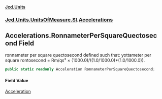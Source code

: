 #### [Jcd.Units](index.md 'index')
### [Jcd.Units.UnitsOfMeasure.SI](Jcd.Units.UnitsOfMeasure.SI.md 'Jcd.Units.UnitsOfMeasure.SI').[Accelerations](Accelerations.md 'Jcd.Units.UnitsOfMeasure.SI.Accelerations')

## Accelerations.RonnameterPerSquareQuectosecond Field

ronnameter per square quectosecond defined such that: yottameter per square rontosecond = Rm/qs² × (1000.0)/((1.0/1000.0)*(1.0/1000.0)).

```csharp
public static readonly Acceleration RonnameterPerSquareQuectosecond;
```

#### Field Value
[Acceleration](Acceleration.md 'Jcd.Units.UnitTypes.Acceleration')